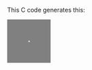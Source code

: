 This C code generates this:

![wave](https://github.com/maxlevinestuff/Wave2D/blob/main/problem1.gif?raw=true)